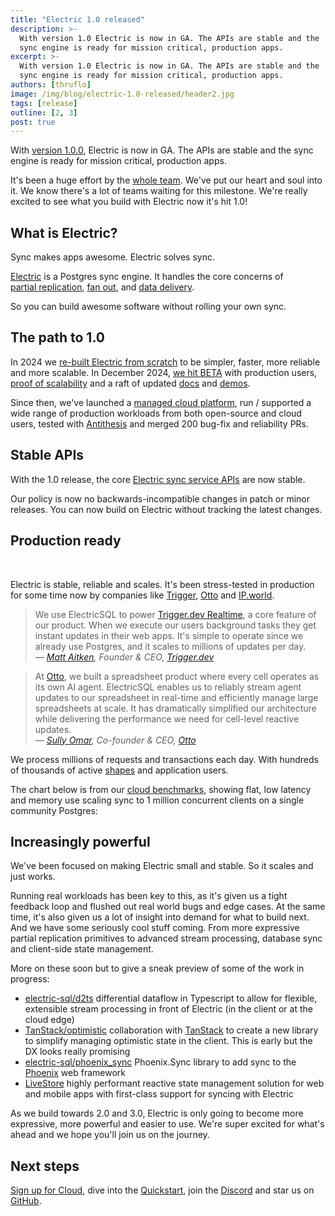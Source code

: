 ```yaml
---
title: "Electric 1.0 released"
description: >-
  With version 1.0 Electric is now in GA. The APIs are stable and the
  sync engine is ready for mission critical, production apps.
excerpt: >-
  With version 1.0 Electric is now in GA. The APIs are stable and the
  sync engine is ready for mission critical, production apps.
authors: [thruflo]
image: /img/blog/electric-1.0-released/header2.jpg
tags: [release]
outline: [2, 3]
post: true
---
```


<script setup>
  import LogoStrip from '/static/img/blog/electric-beta-release/logo-strip.svg'
  import LogoStripSm from '/static/img/blog/electric-beta-release/logo-strip.sm.svg'
  import LogoStripXs from '/static/img/blog/electric-beta-release/logo-strip.xs.svg'
  import LogoStripXxs from '/static/img/blog/electric-beta-release/logo-strip.xxs.svg'
  import LinearLiteScreenshot from '/static/img/blog/electric-beta-release/linearlite-screenshot.png'
  import ScalabilityChart from '../../src/components/ScalabilityChart.vue'
</script>

With [version 1.0.0](https://github.com/electric-sql/electric/releases/tag/%40core%2Fsync-service%401.0.0), Electric is now in GA. The APIs are stable and the sync engine is ready for mission critical, production apps.

It's been a huge effort by the [whole team](/about/team). We've put our heart and soul into it. We know there's a lot of teams waiting for this milestone. We're really excited to see what you build with Electric now it's hit 1.0!

## What is Electric?

Sync makes apps awesome. Electric solves sync.

[Electric](/) is a Postgres sync engine. It handles the core concerns of [partial&nbsp;replication](/docs/guides/shapes), [fan&nbsp;out](/docs/api/http#caching), and [data&nbsp;delivery](/docs/reference/benchmarks#cloud).

So you can build awesome software without rolling your own sync.

## The path to 1.0

In 2024 we [re-built Electric from scratch](/blog/2024/07/17/electric-next) to be simpler, faster, more reliable and more scalable. In December 2024, [we hit BETA](/blog/2024/12/10/electric-beta-release#the-path-to-beta) with production users, [proof of scalability](/docs/reference/benchmarks) and a raft of updated [docs](/docs/intro) and [demos](/demos).

Since then, we've launched a [managed cloud platform](/product/cloud), run / supported a wide range of production workloads from both open-source and cloud users, tested with [Antithesis](https://www.antithesis.com) and merged 200 bug-fix and reliability PRs.

## Stable APIs

With the 1.0 release, the core [Electric sync service APIs](/docs/intro) are now stable.

Our policy is now no backwards-incompatible changes in patch or minor releases. You can now build on Electric without tracking the latest changes.

## Production ready

<figure>
  <img :src="LogoStrip" class="hidden-sm" />
  <img :src="LogoStripSm" class="hidden-xs block-sm" />
  <img :src="LogoStripXs" class="hidden-xxs block-xs" />
  <img :src="LogoStripXxs" class="block-xxs" />
</figure>

Electric is stable, reliable and scales. It's been stress-tested in production for some time now by companies like [Trigger](https://trigger.dev), [Otto](https://ottogrid.ai) and [IP.world](https://ip.world).

> We use ElectricSQL to power [Trigger.dev Realtime](https://trigger.dev/launchweek/0/realtime), a core feature of our product. When we execute our users background tasks they get instant updates in their web apps. It's simple to operate since we already use Postgres, and it scales to millions of updates per day.<br />
> _&mdash; [Matt Aitken](https://www.linkedin.com/in/mattaitken1985), Founder &amp; CEO, [Trigger.dev](https://trigger.dev)_

> At [Otto](https://ottogrid.ai), we built a spreadsheet product where every cell operates as its own AI agent. ElectricSQL enables us to reliably stream agent updates to our spreadsheet in real-time and efficiently manage large spreadsheets at scale. It has dramatically simplified our architecture while delivering the performance we need for cell-level reactive updates.<br />
> _&mdash; [Sully Omar](https://x.com/SullyOmarr), Co-founder &amp; CEO, [Otto](https://ottogrid.ai)_

We process millions of requests and transactions each day. With hundreds of thousands of active [shapes](/docs/guides/shapes) and application users.

The chart below is from our [cloud benchmarks](/docs/reference/benchmarks#cloud), showing flat, low latency and memory use scaling sync to 1 million concurrent clients on a single community Postgres:

<figure>
  <ScalabilityChart />
</figure>

## Increasingly powerful

We've been focused on making Electric small and stable. So it scales and just works.

Running real workloads has been key to this, as it's given us a tight feedback loop and flushed out real world bugs and edge cases. At the same time, it's also given us a lot of insight into demand for what to build next. And we have some seriously cool stuff coming. From more expressive partial replication primitives to advanced stream processing, database sync and client-side state management.

More on these soon but to give a sneak preview of some of the work in progress:

- [electric-sql/d2ts](https://github.com/electric-sql/d2ts) differential dataflow in Typescript to allow for flexible, extensible stream processing in front of Electric (in the client or at the cloud edge)
- [TanStack/optimistic](https://github.com/TanStack/optimistic) collaboration with [TanStack](https://tanstack.com/) to create a new library to simplify managing optimistic state in the client. This is early but the DX looks really promising
- [electric-sql/phoenix_sync](https://github.com/electric-sql/phoenix_sync) Phoenix.Sync library to add sync to the [Phoenix](https://www.phoenixframework.org) web framework
- [LiveStore](https://livestore.dev/getting-started/react-web) highly performant reactive state management solution for web and mobile apps with first-class support for syncing with Electric

As we build towards 2.0 and 3.0, Electric is only going to become more expressive, more powerful and easier to use. We're super excited for what's ahead and we hope you'll join us on the journey.

## Next steps

[Sign up for Cloud](/product/cloud), dive into the [Quickstart](/docs/quickstart), join the [Discord](https://discord.electric-sql.com) and star us on [GitHub](https://github.com/electric-sql/electric).

<div class="actions cta-actions page-footer-actions left">
  <div class="action cloud-cta">
    <VPButton
        href="/product/cloud/sign-up"
        text="Sign up"
        theme="brand"
    />
    &nbsp;
    <VPButton
        href="/docs/quickstart"
        text="Quickstart"
        theme="alt"
    />
    &nbsp;
    <VPButton
        href="https://discord.electric-sql.com"
        text="Discord"
        theme="alt"
    />
  </div>
</div>
